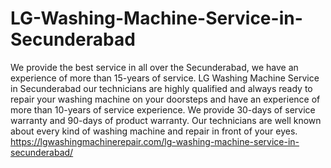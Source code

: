 # LG-Washing-Machine-Service-in-Secunderabad
We provide the best service in all over the Secunderabad, we have an experience of more than 15-years of service. LG Washing Machine Service in Secunderabad our technicians are highly qualified and always ready to repair your washing machine on your doorsteps and have an experience of more than 10-years of service experience. We provide 30-days of service warranty and 90-days of product warranty. Our technicians are well known about every kind of washing machine and repair in front of your eyes. https://lgwashingmachinerepair.com/lg-washing-machine-service-in-secunderabad/

